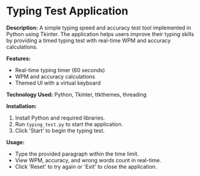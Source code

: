 # Typing Test Application

**Description:**
A simple typing speed and accuracy test tool implemented in Python using Tkinter. The application helps users improve their typing skills by providing a timed typing test with real-time WPM and accuracy calculations.

**Features:**
- Real-time typing timer (60 seconds)
- WPM and accuracy calculations
- Themed UI with a virtual keyboard

**Technology Used:** Python, Tkinter, ttkthemes, threading

**Installation:**
1. Install Python and required libraries.
2. Run `typing_test.py` to start the application.
3. Click 'Start' to begin the typing test.

**Usage:**
- Type the provided paragraph within the time limit.
- View WPM, accuracy, and wrong words count in real-time.
- Click 'Reset' to try again or 'Exit' to close the application.
